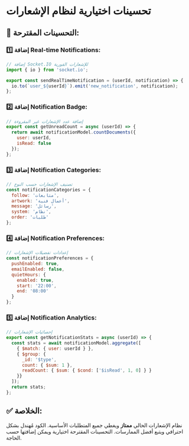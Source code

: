 # تحسينات اختيارية لنظام الإشعارات

## 🎯 **التحسينات المقترحة:**

### 1️⃣ **إضافة Real-time Notifications:**
```javascript
// إضافة Socket.IO للإشعارات الفورية
import { io } from 'socket.io';

export const sendRealTimeNotification = (userId, notification) => {
  io.to(`user_${userId}`).emit('new_notification', notification);
};
```

### 2️⃣ **إضافة Notification Badge:**
```javascript
// إضافة عدد الإشعارات غير المقروءة
export const getUnreadCount = async (userId) => {
  return await notificationModel.countDocuments({
    user: userId,
    isRead: false
  });
};
```

### 3️⃣ **إضافة Notification Categories:**
```javascript
// تصنيف الإشعارات حسب النوع
const notificationCategories = {
  follow: 'متابعات',
  artwork: 'أعمال فنية',
  message: 'رسائل',
  system: 'نظام',
  order: 'طلبات'
};
```

### 4️⃣ **إضافة Notification Preferences:**
```javascript
// إعدادات تفضيلات الإشعارات
const notificationPreferences = {
  pushEnabled: true,
  emailEnabled: false,
  quietHours: {
    enabled: true,
    start: '22:00',
    end: '08:00'
  }
};
```

### 5️⃣ **إضافة Notification Analytics:**
```javascript
// إحصائيات الإشعارات
export const getNotificationStats = async (userId) => {
  const stats = await notificationModel.aggregate([
    { $match: { user: userId } },
    { $group: {
      _id: '$type',
      count: { $sum: 1 },
      readCount: { $sum: { $cond: ['$isRead', 1, 0] } }
    }}
  ]);
  return stats;
};
```

## ✅ **الخلاصة:**

نظام الإشعارات الحالي **ممتاز** ويغطي جميع المتطلبات الأساسية. الكود مُهندل بشكل احترافي ويتبع أفضل الممارسات. التحسينات المقترحة اختيارية ويمكن إضافتها حسب الحاجة. 